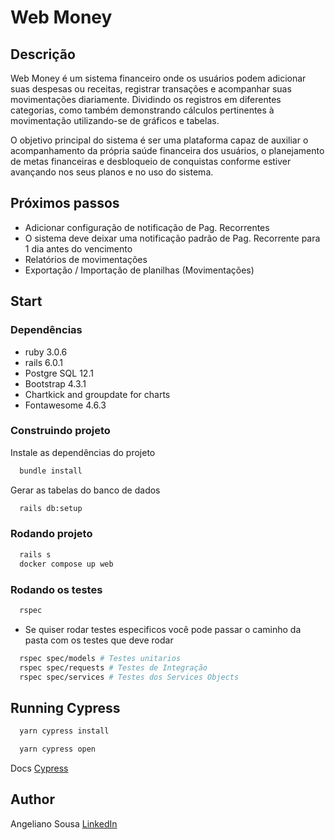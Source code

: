 # Web Money

## Descrição
Web Money é um sistema financeiro onde os usuários podem adicionar
suas despesas ou receitas, registrar transações e acompanhar suas
movimentações diariamente. Dividindo os registros em diferentes categorias,
como também demonstrando cálculos pertinentes à movimentação
utilizando-se de gráficos e tabelas.

O objetivo principal do sistema é ser uma plataforma capaz de auxiliar o
acompanhamento da própria saúde financeira dos usuários, o planejamento de
metas financeiras e desbloqueio de conquistas conforme estiver avançando
nos seus planos e no uso do sistema.

## Próximos passos
* Adicionar configuração de notificação de Pag. Recorrentes
* O sistema deve deixar uma notificação padrão de Pag. Recorrente para 1 dia antes do vencimento
* Relatórios de movimentações
* Exportação / Importação de planilhas (Movimentações)

## Start

### Dependências

* ruby 3.0.6
* rails 6.0.1
* Postgre SQL 12.1
* Bootstrap 4.3.1
* Chartkick and groupdate for charts
* Fontawesome 4.6.3

### Construindo projeto

Instale as dependências do projeto

~~~bash
  bundle install
~~~

Gerar as tabelas do banco de dados

~~~bash
  rails db:setup
~~~

### Rodando projeto

~~~bash
  rails s
  docker compose up web
~~~

### Rodando os testes

~~~bash
  rspec
~~~

* Se quiser rodar testes especificos você pode passar o caminho da pasta com os testes que deve rodar

~~~bash
  rspec spec/models # Testes unitarios
  rspec spec/requests # Testes de Integração
  rspec spec/services # Testes dos Services Objects
~~~

## Running Cypress

~~~bash
  yarn cypress install
~~~

~~~bash
  yarn cypress open
~~~

Docs [Cypress](https://docs.cypress.io/guides/getting-started/opening-the-app)

## Author

Angeliano Sousa [LinkedIn](https://www.linkedin.com/in/angeliano-sousa/)

